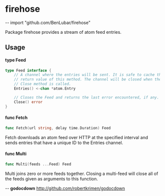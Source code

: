 # firehose
--
    import "github.com/BenLubar/firehose"

Package firehose provides a stream of atom feed entries.

## Usage

#### type Feed

```go
type Feed interface {
	// A channel where the entries will be sent. It is safe to cache the
	// return value of this method. The channel will be closed when the
	// Close method is called.
	Entries() <-chan *atom.Entry

	// Closes the Feed and returns the last error encountered, if any.
	Close() error
}
```


#### func  Fetch

```go
func Fetch(url string, delay time.Duration) Feed
```
Fetch downloads an atom feed over HTTP at the specified interval and sends
entries that have a unique ID to the Entries channel.

#### func  Multi

```go
func Multi(feeds ...Feed) Feed
```
Multi joins zero or more feeds together. Closing a multi-feed will close all of
the feeds given as arguments to this function.

--
**godocdown** http://github.com/robertkrimen/godocdown
